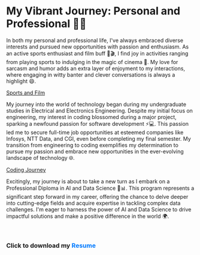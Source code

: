 # My Vibrant Journey: Personal and Professional 🚀🎨

In both my personal and professional life, I've always embraced diverse interests and pursued new opportunities with passion and enthusiasm. As an active sports enthusiast and film buff 🏀🎬, I find joy in activities ranging from playing sports to indulging in the magic of cinema 🍿. My love for sarcasm and humor adds an extra layer of enjoyment to my interactions, where engaging in witty banter and clever conversations is always a highlight 😄.

[Sports and Film](https://www.google.com/search?q=sports+and+film+updates&sca_esv=ff48bec18c46a1e3&sca_upv=1&rlz=1C1SQJL_enIN1056IN1057&biw=1366&bih=607&sxsrf=ACQVn08GcWyezsjYiSJ3ObfMghjpWkeDlg%3A1711106661841&ei=ZWr9ZaD9MZicseMPk5WGmAk&oq=sports+and+film+up&gs_lp=Egxnd3Mtd2l6LXNlcnAiEnNwb3J0cyBhbmQgZmlsbSB1cCoCCAAyBRAhGKABMgUQIRigATIFECEYoAEyBRAhGKABMgUQIRifBTIFECEYnwVI-iRQ2RdY5hhwAXgBkAEAmAGeAaABtwKqAQMwLjK4AQHIAQD4AQGYAgOgAtgCwgIKEAAYRxjWBBiwA8ICCBAAGBYYHhgPwgILEAAYgAQYigUYhgOYAwCIBgGQBgiSBwMxLjKgB9YI&sclient=gws-wiz-serp)

My journey into the world of technology began during my undergraduate studies in Electrical and Electronics Engineering. Despite my initial focus on engineering, my interest in coding blossomed during a major project, sparking a newfound passion for software development ⚡💻. This passion led me to secure full-time job opportunities at esteemed companies like Infosys, NTT Data, and CGI, even before completing my final semester. My transition from engineering to coding exemplifies my determination to pursue my passion and embrace new opportunities in the ever-evolving landscape of technology 🌐.

[Coding Journey](https://www.google.com/search?q=latest+technology+updates&sca_esv=ff48bec18c46a1e3&sca_upv=1&rlz=1C1SQJL_enIN1056IN1057&biw=1366&bih=607&sxsrf=ACQVn0_DboaS-uFvHQhwGM3seJUCMlj19w%3A1711106732346&ei=rGr9ZZysFN-cseMP1MKDiAs&oq=latest+techupdates&gs_lp=Egxnd3Mtd2l6LXNlcnAiEmxhdGVzdCB0ZWNodXBkYXRlcyoCCAAyBhAAGAcYHjIGEAAYBxgeMgcQABiABBgNMgYQABgHGB4yBxAAGIAEGA0yBhAAGAcYHjIGEAAYBxgeMggQABgHGB4YDzIIEAAYCBgHGB4yCBAAGAgYBxgeSNEYUMcHWNwLcAR4AZABAJgBggGgAdIDqgEDMC40uAEByAEA-AEBmAIHoAKQA8ICChAAGEcY1gQYsAPCAgoQABiABBgNGLEDwgINEAAYgAQYDRixAxiDAZgDAIgGAZAGBpIHAzQuM6AHxRw&sclient=gws-wiz-serp)

Excitingly, my journey is about to take a new turn as I embark on a Professional Diploma in AI and Data Science 🤖📊. This program represents a significant step forward in my career, offering the chance to delve deeper into cutting-edge fields and acquire expertise in tackling complex data challenges. I'm eager to harness the power of AI and Data Science to drive impactful solutions and make a positive difference in the world 🌍.

<br>
<style>.resume-link {
    color: #007bff; /* Blue color */
    text-decoration: none; /* Remove underline */
    font-weight: bold; /* Make text bold */
    transition: color 0.3s; /* Smooth transition on hover */
}

.resume-link:hover {
    color: #0056b3; /* Darker blue color on hover */
}
</style>
<h3><strong>Click to download my</strong><a href="\resume.pdf" download="resume.pdf" class="resume-link"> <strong> Resume</strong></a></h3>


